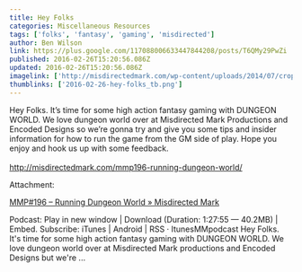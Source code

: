 ```yaml
---
title: Hey Folks
categories: Miscellaneous Resources
tags: ['folks', 'fantasy', 'gaming', 'misdirected']
author: Ben Wilson
link: https://plus.google.com/117088006633447844208/posts/T6QMy29PwZi
published: 2016-02-26T15:20:56.086Z
updated: 2016-02-26T15:20:56.086Z
imagelink: ['http://misdirectedmark.com/wp-content/uploads/2014/07/cropped-MMP-Logo-2.jpg']
thumblinks: ['2016-02-26-hey-folks_tb.png']
---
```


Hey Folks. It’s time for some high action fantasy gaming with DUNGEON WORLD. We love dungeon world over at Misdirected Mark Productions and Encoded Designs so we’re gonna try and give you some tips and insider information for how to run the game from the GM side of play. Hope you enjoy and hook us up with some feedback.<br /><br /><a href="http://misdirectedmark.com/mmp196-running-dungeon-world/" class="ot-anchor">http://misdirectedmark.com/mmp196-running-dungeon-world/</a>


Attachment:

<a href='http://misdirectedmark.com/mmp196-running-dungeon-world'>MMP#196 – Running Dungeon World » Misdirected Mark</a>


Podcast: Play in new window | Download (Duration: 1:27:55 — 40.2MB) | Embed. Subscribe: iTunes | Android | RSS · ItunesMMpodcast Hey Folks. It's time for some high action fantasy gaming with DUNGEON WORLD. We love dungeon world over at Misdirected Mark productions and Encoded Designs but we're ...